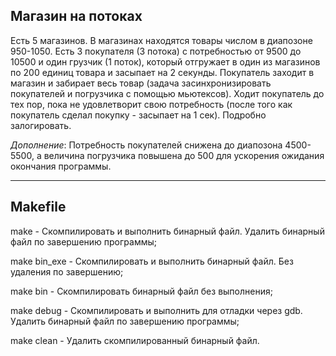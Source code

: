 ## Магазин на потоках

Есть 5 магазинов. В магазинах находятся товары числом в диапозоне 950-1050. Есть 3 покупателя (3 потока) с потребностью от 9500 до 10500 и один грузчик (1 поток), который отгружает в один из магазинов по 200 единиц товара и засыпает на 2 секунды. Покупатель заходит в магазин и забирает весь товар (задача засинхронизировать покупателей и погрузчика с помощью мьютексов). Ходит покупатель до тех пор, пока не удовлетворит свою потребность (после того как покупатель сделал покупку - засыпает на 1 сек). Подробно залогировать.

_Дополнение_:
    Потребность покупателей снижена до диапозона 4500-5500, а величина погрузчика повышена до 500 для ускорения ожидания окончания программы.

---

## Makefile

make - Скомпилировать и выполнить бинарный файл. Удалить бинарный файл по завершению программы;

make bin_exe - Скомпилировать и выполнить бинарный файл. Без удаления по завершению;

make bin - Скомпилировать бинарный файл без выполнения;

make debug - Скомпилировать и выполнить для отладки через gdb. Удалить бинарный файл по завершению программы;

make clean - Удалить скомпилированный бинарный файл.
